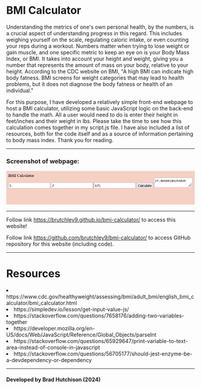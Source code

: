 # BMI Calculator

Understanding the metrics of one's own personal health, by the numbers, is a crucial aspect of understanding progress in this regard. This includes weighing yourself on the scale, regulating caloric intake, or even counting your reps during a workout. Numbers matter when trying to lose weight or gain muscle, and one specific metric to keep an eye on is your Body Mass Index, or BMI. It takes into account your height and weight, giving you a number that represents the amount of mass on your body, relative to your height. According to the CDC website on BMI, "A high BMI can indicate high body fatness. BMI screens for weight categories that may lead to health problems, but it does not diagnose the body fatness or health of an individual."

For this purpose, I have developed a relatively simple front-end webpage to host a BMI calculator, utilizing some basic JavaScript logic on the back-end to handle the math. All a user would need to do is enter their height in feet/inches and their weight in lbs. Please take the time to see how this calculation comes together in my script.js file. I have also included a list of resources, both for the code itself and as a source of information pertaining to body mass index. Thank you for reading.

---

### Screenshot of webpage:

<img src="./assets/images/bmicalcscreenshot.png">

---

Follow link https://brutchley9.github.io/bmi-calculator/ to access this website!

Follow link https://github.com/brutchley9/bmi-calculator/ to access GitHub repository for this website (including code).

---

# Resources

<li>https://www.cdc.gov/healthyweight/assessing/bmi/adult_bmi/english_bmi_calculator/bmi_calculator.html</li>

<li>https://simpledev.io/lesson/get-input-value-js/</li>

<li>https://stackoverflow.com/questions/7658176/adding-two-variables-together</li>

<li>https://developer.mozilla.org/en-US/docs/Web/JavaScript/Reference/Global_Objects/parseInt</li>

<li>https://stackoverflow.com/questions/65929647/print-variable-to-text-area-instead-of-console-in-javascript</li>

<li>https://stackoverflow.com/questions/56705177/should-jest-enzyme-be-a-devdependency-or-dependency</li>

---

#### Developed by Brad Hutchison (2024)